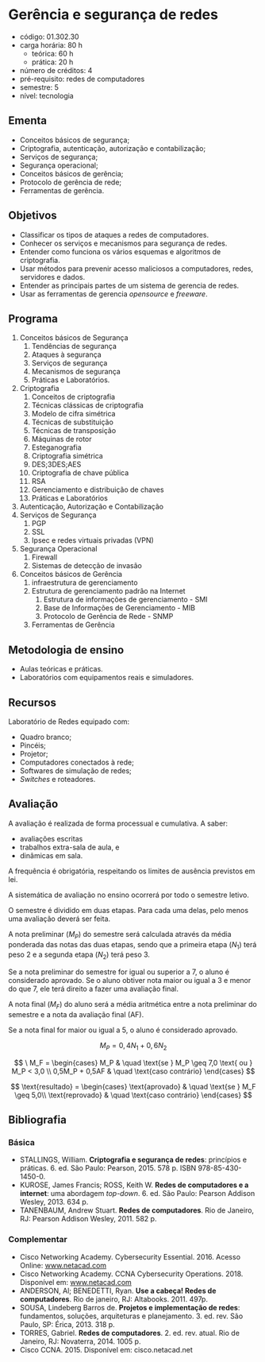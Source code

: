 # Gerência e segurança de redes
- código: 01.302.30
- carga horária: 80 h
  - teórica: 60 h
  - prática: 20 h
- número de créditos: 4
- pré-requisito: redes de computadores
- semestre: 5
- nível: tecnologia

## Ementa
- Conceitos básicos de segurança;
- Criptografia, autenticação, autorização e contabilização;
- Serviços de segurança;
- Segurança operacional;
- Conceitos básicos de gerência;
- Protocolo de gerência de rede;
- Ferramentas de gerência.

## Objetivos
- Classificar os tipos de ataques a redes de computadores.
- Conhecer os serviços e mecanismos para segurança de redes.
- Entender como funciona os vários esquemas e algoritmos de criptografia.
- Usar métodos para prevenir acesso maliciosos a computadores, redes, servidores e dados.
- Entender as principais partes de um sistema de gerencia de redes.
- Usar as ferramentas de gerencia *opensource* e *freeware*.

## Programa
1. Conceitos básicos de Segurança
   1. Tendências de segurança
   2. Ataques à segurança
   3. Serviços de segurança
   4. Mecanismos de segurança
   5. Práticas e Laboratórios.
2. Criptografia
   1. Conceitos de criptografia
   2. Técnicas clássicas de criptografia
   3. Modelo de cifra simétrica
   4. Técnicas de substituição
   5. Técnicas de transposição
   6. Máquinas de rotor
   7. Esteganografia
   8. Criptografia simétrica
   9. DES;3DES;AES
   10. Criptografia de chave pública
   11. RSA
   12. Gerenciamento e distribuição de chaves
   13. Práticas e Laboratórios
3. Autenticação, Autorização e Contabilização
4. Serviços de Segurança
   1. PGP
   2. SSL
   3. Ipsec e redes virtuais privadas (VPN)
5. Segurança Operacional
   1. Firewall
   2. Sistemas de detecção de invasão
6. Conceitos básicos de Gerência
   1. infraestrutura de gerenciamento
   2. Estrutura de gerenciamento padrão na Internet
      1. Estrutura de informações de gerenciamento - SMI
      2. Base de Informações de Gerenciamento - MIB
      3. Protocolo de Gerência de Rede - SNMP
   3. Ferramentas de Gerência

## Metodologia de ensino
- Aulas teóricas e práticas.
- Laboratórios com equipamentos reais e simuladores.

## Recursos
Laboratório de Redes equipado com:
- Quadro branco;
- Pincéis;
- Projetor;
- Computadores conectados à rede;
- Softwares de simulação de redes;
- *Switches* e roteadores.

## Avaliação
A avaliação é realizada de forma processual e cumulativa. A saber:
- avaliações escritas
- trabalhos extra-sala de aula, e
- dinâmicas em sala.

A frequência é obrigatória, respeitando os limites de ausência previstos em lei.

A sistemática de avaliação no ensino ocorrerá por todo o semestre letivo.

O semestre é dividido em duas etapas. Para cada uma delas, pelo menos uma avaliação deverá ser feita.

A nota preliminar ($M_P$) do semestre será calculada através da média ponderada das notas das duas etapas, sendo que a primeira etapa ($N_1$) terá peso 2 e a segunda etapa ($N_2$) terá peso 3.

Se a nota preliminar do semestre for igual ou superior a 7, o aluno é considerado aprovado. Se o aluno obtiver nota maior ou igual a 3 e menor do que 7, ele terá direito a fazer uma avaliação final.

A nota final ($M_F$) do aluno será a média aritmética entre a nota preliminar do semestre e a nota da avaliação final (AF).

Se a nota final for maior ou igual a 5, o aluno é considerado aprovado.

$$ M_P = 0,4N_1 + 0,6N_2 $$

$$ \ M_F =
  \begin{cases}
    M_P & \quad \text{se } M_P \geq 7,0 \text{ ou } M_P < 3,0 \\
    0,5M_P + 0,5AF   & \quad \text{caso contrário}
  \end{cases}
$$

$$ \text{resultado} =
  \begin{cases}
    \text{aprovado} & \quad \text{se } M_F \geq 5,0\\
    \text{reprovado}   & \quad \text{caso contrário}
  \end{cases}
$$

## Bibliografia
### Básica
- STALLINGS, William. **Criptografia e segurança de redes**: princípios e práticas. 6. ed. São Paulo: Pearson, 2015. 578 p. ISBN 978-85-430-1450-0.
- KUROSE, James Francis; ROSS, Keith W. **Redes de computadores e a internet**: uma abordagem *top-down*. 6. ed. São Paulo: Pearson Addison Wesley, 2013. 634 p.
- TANENBAUM, Andrew Stuart. **Redes de computadores**. Rio de Janeiro, RJ: Pearson Addison Wesley, 2011. 582 p.

### Complementar
- Cisco Networking Academy. Cybersecurity Essential. 2016. Acesso Online: www.netacad.com
- Cisco Networking Academy. CCNA Cybersecurity Operations. 2018. Disponível em: www.netacad.com
- ANDERSON, Al; BENEDETTI, Ryan. **Use a cabeça! Redes de computadores**. Rio de janeiro, RJ: Altabooks. 2011. 497p.
- SOUSA, Lindeberg Barros de. **Projetos e implementação de redes**: fundamentos, soluções, arquiteturas e planejamento. 3. ed. rev. São Paulo, SP: Érica, 2013. 318 p.
- TORRES, Gabriel. **Redes de computadores**. 2. ed. rev. atual. Rio de Janeiro, RJ: Novaterra, 2014. 1005 p.
- Cisco CCNA. 2015. Disponível em: cisco.netacad.net
